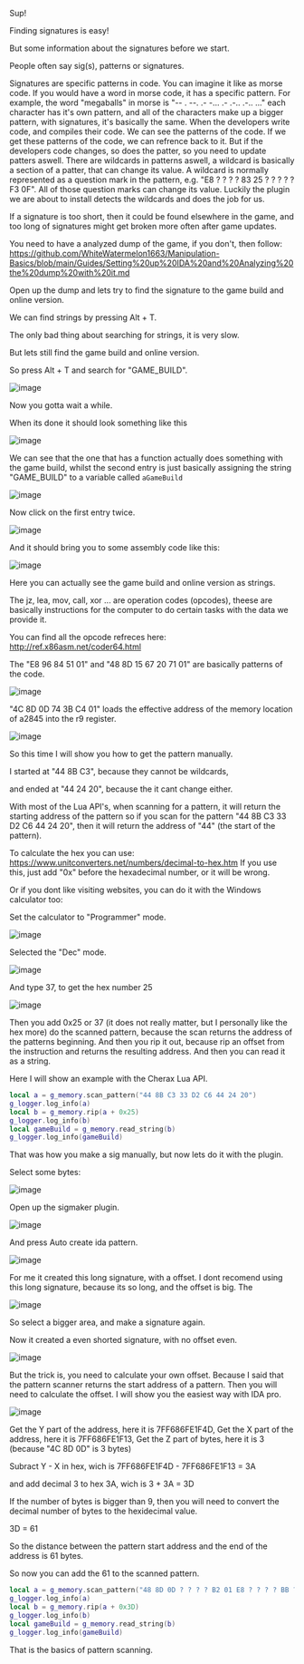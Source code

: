 Sup! 

Finding signatures is easy!

But some information about the signatures before we start.

People often say sig(s), patterns or signatures.

Signatures are specific patterns in code. You can imagine it like as morse code. If you would have a word in morse code, it has a specific pattern.
For example, the word "megaballs" in morse is "-- . --. .- -... .- .-.. .-.. ..." each character has it's own pattern, 
and all of the characters make up a bigger pattern, with signatures, it's basically the same.
When the developers write code, and compiles their code. We can see the patterns of the code. If we get these patterns of the code, we can refrence back to it.
But if the developers code changes, so does the patter, so you need to update patters aswell.
There are wildcards in patterns aswell, a wildcard is basically a section of a patter, that can change its value. A wildcard
is normally represented as a question mark in the pattern, e.g. "E8 ? ? ? ? 83 25 ? ? ? ? ? F3 0F".
All of those question marks can change its value.
Luckily the plugin we are about to install detects the wildcards and does the job for us.

If a signature is too short, then it could be found elsewhere in the game,
and too long of signatures might get broken more often after game updates.

You need to have a analyzed dump of the game, if you don't, then follow:
https://github.com/WhiteWatermelon1663/Manipulation-Basics/blob/main/Guides/Setting%20up%20IDA%20and%20Analyzing%20the%20dump%20with%20it.md

Open up the dump and lets try to find the signature to the game build and online version.

We can find strings by pressing Alt + T.

The only bad thing about searching for strings, it is very slow.

But lets still find the game build and online version.

So press Alt + T and search for "GAME_BUILD".

![image](https://user-images.githubusercontent.com/132128937/235351157-dc45e6ac-582d-4e6e-88f1-dbd797d68746.png)

Now you gotta wait a while.

When its done it should look something like this

![image](https://user-images.githubusercontent.com/132128937/235351813-442436a0-082b-4cc2-8e37-827367cd0c93.png)

We can see that the one that has a function actually does something with the game build,
whilst the second entry is just basically assigning the string "GAME_BUILD" to a variable called `aGameBuild`

![image](https://user-images.githubusercontent.com/132128937/235351873-4a93c0ac-628f-46e1-86f0-d3c7d2c2846c.png)

Now click on the first entry twice.

![image](https://user-images.githubusercontent.com/132128937/235352016-a58e4ee2-ed60-4280-9d04-297de2773325.png)

And it should bring you to some assembly code like this:

![image](https://user-images.githubusercontent.com/132128937/235352800-7484aced-d978-40f9-988f-c3273611a3cc.png)

Here you can actually see the game build and online version as strings.

The jz, lea, mov, call, xor ... are operation codes (opcodes), theese are basically instructions for the computer to do certain tasks with the data we provide it.

You can find all the opcode refreces here: http://ref.x86asm.net/coder64.html

The "E8 96 84 51 01" and "48 8D 15 67 20 71 01" are basically patterns of the code.

![image](https://user-images.githubusercontent.com/132128937/235352986-bbb080b0-b8d0-4cf3-b8d2-b833a1170289.png)

"4C 8D 0D 74 3B C4 01" loads the effective address of the memory location of a2845 into the r9 register.

![image](https://user-images.githubusercontent.com/132128937/235354251-bb2aaa33-eb5f-4380-b17b-b0b621cb3d61.png)

So this time I will show you how to get the pattern manually.

I started at "44 8B C3", because they cannot be wildcards,

and ended at "44 24 20", because the it cant change either.

With most of the Lua API's, when scanning for a pattern, it will return the starting address of the pattern
so if you scan for the pattern "44 8B C3 33 D2 C6 44 24 20", then it will return the address of "44" (the start of the pattern).

To calculate the hex you can use: https://www.unitconverters.net/numbers/decimal-to-hex.htm
If you use this, just add "0x" before the hexadecimal number, or it will be wrong.

Or if you dont like visiting websites, you can do it with the Windows calculator too:

Set the calculator to "Programmer" mode.

![image](https://user-images.githubusercontent.com/132128937/235355006-20fafa90-89b6-40c3-b783-61f2dbb32b3d.png)

Selected the "Dec" mode.

![image](https://user-images.githubusercontent.com/132128937/235355045-e18ab9c9-556b-43a5-a64c-85d398df27b6.png)

And type 37, to get the hex number 25

![image](https://user-images.githubusercontent.com/132128937/235355103-accd8932-65b9-4e98-824b-1edad03b10f7.png)

Then you add 0x25 or 37 (it does not really matter, but I personally like the hex more) do the scanned pattern, because the scan returns the
address of the patterns beginning. And then you rip it out, because rip an offset from the instruction and returns the resulting address.
And then you can read it as a string.

Here I will show an example with the Cherax Lua API.

```lua
local a = g_memory.scan_pattern("44 8B C3 33 D2 C6 44 24 20")
g_logger.log_info(a)
local b = g_memory.rip(a + 0x25)
g_logger.log_info(b)
local gameBuild = g_memory.read_string(b)
g_logger.log_info(gameBuild)
```
That was how you make a sig manually, but now lets do it with the plugin.

Select some bytes:

![image](https://user-images.githubusercontent.com/132128937/235361498-462cc14b-11ac-4782-9a55-ea174e208ee7.png)

Open up the sigmaker plugin.

![image](https://user-images.githubusercontent.com/132128937/235361529-fdc66b13-d346-4325-b5a1-27e5d71c0335.png)

And press Auto create ida pattern.

![image](https://user-images.githubusercontent.com/132128937/235361567-cdfdd82a-8000-4165-b84c-ad888651a585.png)

For me it created this long signature, with a offset. I dont recomend using this long signature, because its so long, and the offset is big.
The 

![image](https://user-images.githubusercontent.com/132128937/235361756-ac6bf188-3cf6-4d9d-beb9-ea062de753f2.png)

So select a bigger area, and make a signature again.

Now it created a even shorted signature, with no offset even.

![image](https://user-images.githubusercontent.com/132128937/235361888-129ceedf-351c-4a9a-9d18-9096af7576f1.png)

But the trick is, you need to calculate your own offset. Because I said that the pattern scanner returns the start address of a pattern.
Then you will need to calculate the offset. I will show you the easiest way with IDA pro.

![image](https://user-images.githubusercontent.com/132128937/235361420-59427e63-bf2c-4f74-b4a8-cf8a36ae7f05.png)

Get the Y part of the address, here it is 7FF686FE1F4D,
Get the X part of the address, here it is 7FF686FE1F13,
Get the Z part of bytes, here it is 3 (because "4C 8D 0D" is 3 bytes)

Subract Y - X in hex, wich is 7FF686FE1F4D - 7FF686FE1F13 = 3A

and add decimal 3 to hex 3A, wich is 3 + 3A = 3D

If the number of bytes is bigger than 9, then you will need to convert the decimal number of bytes to the hexidecimal value.

3D = 61

So the distance between the pattern start address and the end of the address is 61 bytes.

So now you can add the 61 to the scanned pattern.

```lua
local a = g_memory.scan_pattern("48 8D 0D ? ? ? ? B2 01 E8 ? ? ? ? BB ? ? ? ? ")
g_logger.log_info(a)
local b = g_memory.rip(a + 0x3D)
g_logger.log_info(b)
local gameBuild = g_memory.read_string(b)
g_logger.log_info(gameBuild)
```

That is the basics of pattern scanning.
